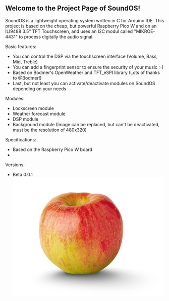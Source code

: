 Welcome to the Project Page of SoundOS!
---------------------------------------
SoundOS is a lightweight operating system written in C for Arduino IDE.
This project is based on the cheap, but powerful Raspberry Pico W and on an ILI9488 3.5" TFT Touchscreen,
and uses an I2C modul called "MIKROE-4431" to process digitally the audio signal.

Basic features:
 - You can control the DSP via the touchscreen interface (Volume, Bass, Mid, Treble)
 - You can add a fingerprint sensor to ensure the security of your music :-)
 - Based on Bodmer's OpenWeather and TFT_eSPI library (Lots of thanks to @Bodmer!)
 - Last, but not least you can activate/deactivate modules on SoundOS depending on your needs
 
Modules:
 - Lockscreen module
 - Weather forecast module
 - DSP module
 - Background module (Image can be replaced, but can't be deactivated, must be the resolution of 480x320)
 
Specifications:
 - Based on the Raspberry Pico W board
 - 
 
Versions:
 - Beta 0.0.1
 ![Alt text](/Images/0-0-1_Beta.jpeg)